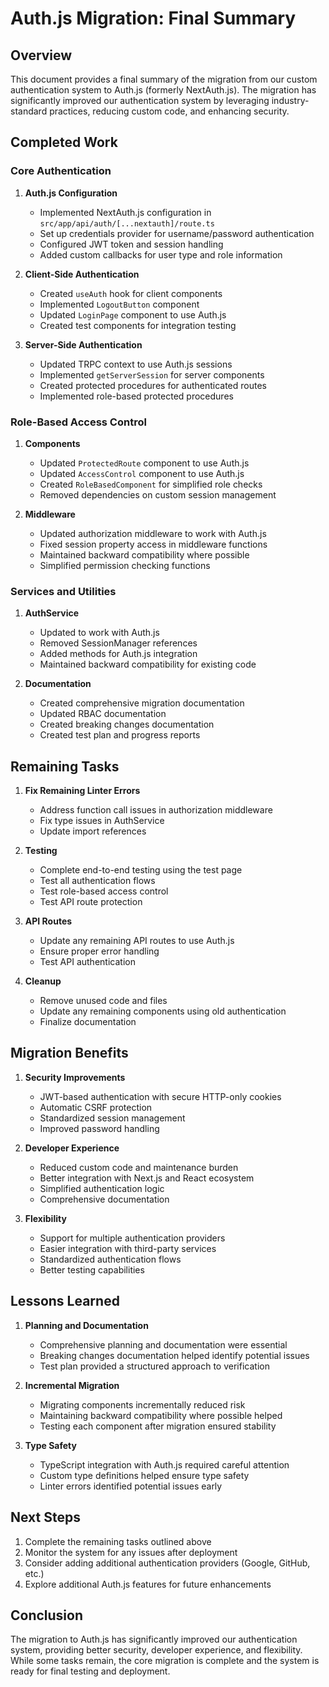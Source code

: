# Auth.js Migration: Final Summary

## Overview

This document provides a final summary of the migration from our custom authentication system to Auth.js (formerly NextAuth.js). The migration has significantly improved our authentication system by leveraging industry-standard practices, reducing custom code, and enhancing security.

## Completed Work

### Core Authentication

1. **Auth.js Configuration**
   - Implemented NextAuth.js configuration in `src/app/api/auth/[...nextauth]/route.ts`
   - Set up credentials provider for username/password authentication
   - Configured JWT token and session handling
   - Added custom callbacks for user type and role information

2. **Client-Side Authentication**
   - Created `useAuth` hook for client components
   - Implemented `LogoutButton` component
   - Updated `LoginPage` component to use Auth.js
   - Created test components for integration testing

3. **Server-Side Authentication**
   - Updated TRPC context to use Auth.js sessions
   - Implemented `getServerSession` for server components
   - Created protected procedures for authenticated routes
   - Implemented role-based protected procedures

### Role-Based Access Control

1. **Components**
   - Updated `ProtectedRoute` component to use Auth.js
   - Updated `AccessControl` component to use Auth.js
   - Created `RoleBasedComponent` for simplified role checks
   - Removed dependencies on custom session management

2. **Middleware**
   - Updated authorization middleware to work with Auth.js
   - Fixed session property access in middleware functions
   - Maintained backward compatibility where possible
   - Simplified permission checking functions

### Services and Utilities

1. **AuthService**
   - Updated to work with Auth.js
   - Removed SessionManager references
   - Added methods for Auth.js integration
   - Maintained backward compatibility for existing code

2. **Documentation**
   - Created comprehensive migration documentation
   - Updated RBAC documentation
   - Created breaking changes documentation
   - Created test plan and progress reports

## Remaining Tasks

1. **Fix Remaining Linter Errors**
   - Address function call issues in authorization middleware
   - Fix type issues in AuthService
   - Update import references

2. **Testing**
   - Complete end-to-end testing using the test page
   - Test all authentication flows
   - Test role-based access control
   - Test API route protection

3. **API Routes**
   - Update any remaining API routes to use Auth.js
   - Ensure proper error handling
   - Test API authentication

4. **Cleanup**
   - Remove unused code and files
   - Update any remaining components using old authentication
   - Finalize documentation

## Migration Benefits

1. **Security Improvements**
   - JWT-based authentication with secure HTTP-only cookies
   - Automatic CSRF protection
   - Standardized session management
   - Improved password handling

2. **Developer Experience**
   - Reduced custom code and maintenance burden
   - Better integration with Next.js and React ecosystem
   - Simplified authentication logic
   - Comprehensive documentation

3. **Flexibility**
   - Support for multiple authentication providers
   - Easier integration with third-party services
   - Standardized authentication flows
   - Better testing capabilities

## Lessons Learned

1. **Planning and Documentation**
   - Comprehensive planning and documentation were essential
   - Breaking changes documentation helped identify potential issues
   - Test plan provided a structured approach to verification

2. **Incremental Migration**
   - Migrating components incrementally reduced risk
   - Maintaining backward compatibility where possible helped
   - Testing each component after migration ensured stability

3. **Type Safety**
   - TypeScript integration with Auth.js required careful attention
   - Custom type definitions helped ensure type safety
   - Linter errors identified potential issues early

## Next Steps

1. Complete the remaining tasks outlined above
2. Monitor the system for any issues after deployment
3. Consider adding additional authentication providers (Google, GitHub, etc.)
4. Explore additional Auth.js features for future enhancements

## Conclusion

The migration to Auth.js has significantly improved our authentication system, providing better security, developer experience, and flexibility. While some tasks remain, the core migration is complete and the system is ready for final testing and deployment. 